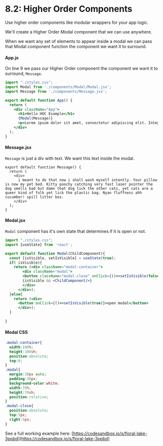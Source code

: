# 8.2: Higher Order Components

Use higher order components like modular wrappers for your app logic.

We'll create a Higher Order Modal component that we can use anywhere.

When we want any set of elements to appear inside a modal we can pass that Modal component function the component we want it to surround.

#### App.js

On line 9 we pass our Higher Order component the component we want it to surround, `Message`. 

```jsx
import "./styles.css";
import Modal from './components/Modal/Modal.jsx';
import Message from './components/Message.jsx';

export default function App() {
  return (
    <div className="App">
      <h1>Hello HOC Example</h1>
      {Modal(Message)}
      <p>Lorem ipsum dolor sit amet, consectetur adipiscing elit. Integer libero leo, faucibus ac eleifend et, commodo sit amet est. Aliquam gravida ut turpis ac ornare. Cras pharetra ornare ultrices. Integer vestibulum augue non est scelerisque fermentum. Aenean ipsum nibh, rutrum in hendrerit ac, aliquet in est. Nullam tincidunt nibh nunc, vitae viverra velit viverra vitae. Nam dictum urna eu purus blandit interdum. Sed sed convallis velit. In lobortis aliquam felis, quis convallis eros tincidunt faucibus. Morbi laoreet congue ante non posuere.</p>
    </div>
  );
}
```

#### Message.jsx

`Message` is just a div with text. We want this text inside the modal.

```text
export default function Message() {
  return (
    <div>
      i meant to do that now i shall wash myself intently. Your pillow is now my pet bed. Kitty poochy catching very fast laser pointer the dog smells bad but damn that dog lick the other cats, yet cats are a queer kind of folk yet lick the plastic bag. Nyan fluffness ahh cucumber! spill litter box.
    </div>
  );
}
```

#### Modal.jsx

`Modal` component has it's own state that determines if it is open or not.

```jsx
import "./styles.css";
import {useState} from 'react';

export default function Modal(ChildComponent){
  const [isVisible, setIsVisible] = useState(true);
  if( isVisible){
    return (<div className="modal-container">
        <div className="modal">
        <button className="modal-close" onClick={()=>setIsVisible(false)}>x</button>
        {isVisible && <ChildComponent/>}
        </div>
      </div>);
  }else{
    return (<div>
      <button onClick={()=>setIsVisible(true)}>open modal</button>
      </div>);
  }
  
}
```

#### Modal CSS

```css
.modal-container{
  width:100%;
  height:100vh;
  position:absolute;
  top:0;
}
.modal{
  margin:30px auto;
  padding:30px;
  background-color:white;
  width:70%;
  height:70vh;
  position:relative;
}
.modal-close{
  position:absolute;
  top:5px;
  right:5px;
}
```

See a full working example here: [https://codesandbox.io/s/floral-lake-3ppbd](https://codesandbox.io/s/floral-lake-3ppbd)

